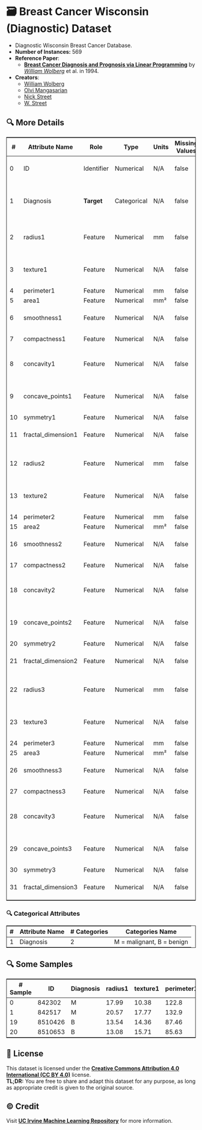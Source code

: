 # 🗃️ Breast Cancer Wisconsin (Diagnostic) Dataset

- Diagnostic Wisconsin Breast Cancer Database.
- **Number of Instances:** 569
- **Reference Paper**:
  - [**Breast Cancer Diagnosis and Prognosis via Linear Programming**](https://minds.wisconsin.edu/handle/1793/64370) by [*William Wolberg*](https://scholar.google.com/citations?user=R-kw9JYAAAAJ&hl=en) et al. in 1994.  
- **Creators**:
  - [William Wolberg](https://scholar.google.com/citations?user=R-kw9JYAAAAJ&hl=en)
  - [Olvi Mangasarian](https://scholar.google.com/citations?user=OkJ1G8YAAAAJ&hl=en)
  - [Nick Street](https://scholar.google.com/citations?user=-kKtBb8AAAAJ&hl=en)
  - [W. Street](https://https://unknown.org)

## 🔍 More Details

<table style="margin:0 auto; border: 1px solid;">
  <thead>
    <tr>
      <th style="text-align: center;">#</th>
      <th style="text-align: center;">Attribute Name</th>
      <th style="text-align: center;">Role</th>
      <th style="text-align: center;">Type</th>
      <th style="text-align: center;">Units</th>
      <th style="text-align: center;">Missing Values</th>
      <th style="text-align: center;">Description</th>
    </tr>
  </thead>
  <tbody>
    <tr>
      <td>0</td>
      <td>ID</td>
      <td>Identifier</td>
      <td>Numerical</td>
      <td>N/A</td>
      <td>false</td>
      <td>Unique identifier for each patient</td>
    </tr>
    <tr>
      <td>1</td>
      <td>Diagnosis</td>
      <td><strong>Target</strong></td>
      <td>Categorical</td>
      <td>N/A</td>
      <td>false</td>
      <td>Diagnosis of breast tissues (M = malignant, B = benign)</td>
    </tr>
    <tr>
      <td>2</td>
      <td>radius1</td>
      <td>Feature</td>
      <td>Numerical</td>
      <td>mm</td>
      <td>false</td>
      <td>distance from center to points on the perimeter</td>
    </tr>
    <tr>
      <td>3</td>
      <td>texture1</td>
      <td>Feature</td>
      <td>Numerical</td>
      <td>N/A</td>
      <td>false</td>
      <td>standard deviation of gray-scale values</td>
    </tr>
    <tr>
      <td>4</td>
      <td>perimeter1</td>
      <td>Feature</td>
      <td>Numerical</td>
      <td>mm</td>
      <td>false</td>
      <td>N/A</td>
    </tr>
    <tr>
      <td>5</td>
      <td>area1</td>
      <td>Feature</td>
      <td>Numerical</td>
      <td>mm²</td>
      <td>false</td>
      <td>N/A</td>
    </tr>
    <tr>
      <td>6</td>
      <td>smoothness1</td>
      <td>Feature</td>
      <td>Numerical</td>
      <td>N/A</td>
      <td>false</td>
      <td>local variation in radius lengths</td>
    </tr>
    <tr>
      <td>7</td>
      <td>compactness1</td>
      <td>Feature</td>
      <td>Numerical</td>
      <td>N/A</td>
      <td>false</td>
      <td>perimeter^2 / area - 1.0</td>
    </tr>
    <tr>
      <td>8</td>
      <td>concavity1</td>
      <td>Feature</td>
      <td>Numerical</td>
      <td>N/A</td>
      <td>false</td>
      <td>severity of concave portions of the contour</td>
    </tr>
    <tr>
      <td>9</td>
      <td>concave_points1</td>
      <td>Feature</td>
      <td>Numerical</td>
      <td>N/A</td>
      <td>false</td>
      <td>number of concave portions of the contour</td>
    </tr>
    <tr>
      <td>10</td>
      <td>symmetry1</td>
      <td>Feature</td>
      <td>Numerical</td>
      <td>N/A</td>
      <td>false</td>
      <td>N/A</td>
    </tr>
    <tr>
      <td>11</td>
      <td>fractal_dimension1</td>
      <td>Feature</td>
      <td>Numerical</td>
      <td>N/A</td>
      <td>false</td>
      <td>"coastline approximation" - 1</td>
    </tr>
    <td>12</td>
    <td>radius2</td>
    <td>Feature</td>
    <td>Numerical</td>
    <td>mm</td>
    <td>false</td>
    <td>distance from center to points on the perimeter</td>
    </tr>
    <tr>
      <td>13</td>
      <td>texture2</td>
      <td>Feature</td>
      <td>Numerical</td>
      <td>N/A</td>
      <td>false</td>
      <td>standard deviation of gray-scale values</td>
    </tr>
    <tr>
      <td>14</td>
      <td>perimeter2</td>
      <td>Feature</td>
      <td>Numerical</td>
      <td>mm</td>
      <td>false</td>
      <td>N/A</td>
    </tr>
    <tr>
      <td>15</td>
      <td>area2</td>
      <td>Feature</td>
      <td>Numerical</td>
      <td>mm²</td>
      <td>false</td>
      <td>N/A</td>
    </tr>
    <tr>
      <td>16</td>
      <td>smoothness2</td>
      <td>Feature</td>
      <td>Numerical</td>
      <td>N/A</td>
      <td>false</td>
      <td>local variation in radius lengths</td>
    </tr>
    <tr>
      <td>17</td>
      <td>compactness2</td>
      <td>Feature</td>
      <td>Numerical</td>
      <td>N/A</td>
      <td>false</td>
      <td>perimeter^2 / area - 1.0</td>
    </tr>
    <tr>
      <td>18</td>
      <td>concavity2</td>
      <td>Feature</td>
      <td>Numerical</td>
      <td>N/A</td>
      <td>false</td>
      <td>severity of concave portions of the contour</td>
    </tr>
    <tr>
      <td>19</td>
      <td>concave_points2</td>
      <td>Feature</td>
      <td>Numerical</td>
      <td>N/A</td>
      <td>false</td>
      <td>number of concave portions of the contour</td>
    </tr>
    <tr>
      <td>20</td>
      <td>symmetry2</td>
      <td>Feature</td>
      <td>Numerical</td>
      <td>N/A</td>
      <td>false</td>
      <td>N/A</td>
    </tr>
    <tr>
      <td>21</td>
      <td>fractal_dimension2</td>
      <td>Feature</td>
      <td>Numerical</td>
      <td>N/A</td>
      <td>false</td>
      <td>"coastline approximation" - 1</td>
    </tr>
    <td>22</td>
    <td>radius3</td>
    <td>Feature</td>
    <td>Numerical</td>
    <td>mm</td>
    <td>false</td>
    <td>distance from center to points on the perimeter</td>
    </tr>
    <tr>
      <td>23</td>
      <td>texture3</td>
      <td>Feature</td>
      <td>Numerical</td>
      <td>N/A</td>
      <td>false</td>
      <td>standard deviation of gray-scale values</td>
    </tr>
    <tr>
      <td>24</td>
      <td>perimeter3</td>
      <td>Feature</td>
      <td>Numerical</td>
      <td>mm</td>
      <td>false</td>
      <td>N/A</td>
    </tr>
    <tr>
      <td>25</td>
      <td>area3</td>
      <td>Feature</td>
      <td>Numerical</td>
      <td>mm²</td>
      <td>false</td>
      <td>N/A</td>
    </tr>
    <tr>
      <td>26</td>
      <td>smoothness3</td>
      <td>Feature</td>
      <td>Numerical</td>
      <td>N/A</td>
      <td>false</td>
      <td>local variation in radius lengths</td>
    </tr>
    <tr>
      <td>27</td>
      <td>compactness3</td>
      <td>Feature</td>
      <td>Numerical</td>
      <td>N/A</td>
      <td>false</td>
      <td>perimeter^2 / area - 1.0</td>
    </tr>
    <tr>
      <td>28</td>
      <td>concavity3</td>
      <td>Feature</td>
      <td>Numerical</td>
      <td>N/A</td>
      <td>false</td>
      <td>severity of concave portions of the contour</td>
    </tr>
    <tr>
      <td>29</td>
      <td>concave_points3</td>
      <td>Feature</td>
      <td>Numerical</td>
      <td>N/A</td>
      <td>false</td>
      <td>number of concave portions of the contour</td>
    </tr>
    <tr>
      <td>30</td>
      <td>symmetry3</td>
      <td>Feature</td>
      <td>Numerical</td>
      <td>N/A</td>
      <td>false</td>
      <td>N/A</td>
    </tr>
    <tr>
      <td>31</td>
      <td>fractal_dimension3</td>
      <td>Feature</td>
      <td>Numerical</td>
      <td>N/A</td>
      <td>false</td>
      <td>"coastline approximation" - 1</td>
    </tr>
  </tbody>
</table>

### 🔍 Categorical Attributes

<table style="margin:0 auto; border: 1px solid;">
  <thead>
    <tr>
      <th style="text-align: center;">#</th>
      <th style="text-align: center;">Attribute Name</th>
      <th style="text-align: center;"># Categories</th>
      <th style="text-align: center;">Categories Name</th>
    </tr>
  </thead>
  <tbody>
    <tr>
      <td>1</td>
      <td>Diagnosis</td>
      <td>2</td>
      <td>M = malignant, B = benign</td>
    </tr>
  </tbody>
</table>

## 🔍 Some Samples

<table style="margin:0 auto; border: 1px solid;">
  <thead>
    <tr>
      <th style="text-align: center;"># Sample</th>
      <th style="text-align: center;">ID</th>
      <th style="text-align: center;">Diagnosis</th>
      <th style="text-align: center;">radius1</th>
      <th style="text-align: center;">texture1</th>
      <th style="text-align: center;">perimeter1</th>
      <th style="text-align: center;">area1</th>
      <th style="text-align: center;">smoothness1</th>
      <th style="text-align: center;">compactness1</th>
      <th style="text-align: center;">concavity1</th>
      <th style="text-align: center;">concave_points1</th>
      <th style="text-align: center;">symmetry1</th>
      <th style="text-align: center;">fractal_dimension1</th>
      <th style="text-align: center;">radius2</th>
      <th style="text-align: center;">texture2</th>
      <th style="text-align: center;">perimeter2</th>
      <th style="text-align: center;">area2</th>
      <th style="text-align: center;">smoothness2</th>
      <th style="text-align: center;">compactness2</th>
      <th style="text-align: center;">concavity2</th>
      <th style="text-align: center;">concave_points2</th>
      <th style="text-align: center;">symmetry2</th>
      <th style="text-align: center;">fractal_dimension2</th>
      <th style="text-align: center;">radius3</th>
      <th style="text-align: center;">texture3</th>
      <th style="text-align: center;">perimeter3</th>
      <th style="text-align: center;">area3</th>
      <th style="text-align: center;">smoothness3</th>
      <th style="text-align: center;">compactness3</th>
      <th style="text-align: center;">concavity3</th>
      <th style="text-align: center;">concave_points3</th>
      <th style="text-align: center;">symmetry3</th>
      <th style="text-align: center;">fractal_dimension3</th>
    </tr>
  </thead>
  <tbody>
    <tr>
      <td>0</td>
      <td>842302</td>
      <td>M</td>
      <td>17.99</td>
      <td>10.38</td>
      <td>122.8</td>
      <td>1001</td>
      <td>0.1184</td>
      <td>0.2776</td>
      <td>0.3001</td>
      <td>0.1471</td>
      <td>0.2419</td>
      <td>0.07871</td>
      <td>1.095</td>
      <td>0.9053</td>
      <td>8.589</td>
      <td>153.4</td>
      <td>0.006399</td>
      <td>0.04904</td>
      <td>0.05373</td>
      <td>0.01587</td>
      <td>0.03003</td>
      <td>0.006193</td>
      <td>25.38</td>
      <td>17.33</td>
      <td>184.6</td>
      <td>2019</td>
      <td>0.1622</td>
      <td>0.6656</td>
      <td>0.7119</td>
      <td>0.2654</td>
      <td>0.4601</td>
      <td>0.1189</td>
    </tr>
    <tr>
      <td>1</td>
      <td>842517</td>
      <td>M</td>
      <td>20.57</td>
      <td>17.77</td>
      <td>132.9</td>
      <td>1326</td>
      <td>0.08474</td>
      <td>0.07864</td>
      <td>0.0869</td>
      <td>0.07017</td>
      <td>0.1812</td>
      <td>0.05667</td>
      <td>0.5435</td>
      <td>0.7339</td>
      <td>3.398</td>
      <td>74.08</td>
      <td>0.005225</td>
      <td>0.01308</td>
      <td>0.0186</td>
      <td>0.0134</td>
      <td>0.01389</td>
      <td>0.003532</td>
      <td>24.99</td>
      <td>23.41</td>
      <td>158.8</td>
      <td>1956</td>
      <td>0.1238</td>
      <td>0.1866</td>
      <td>0.2416</td>
      <td>0.186</td>
      <td>0.275</td>
      <td>0.08902</td>
    </tr>
    <tr>
      <td>19</td>
      <td>8510426</td>
      <td>B</td>
      <td>13.54</td>
      <td>14.36</td>
      <td>87.46</td>
      <td>566.3</td>
      <td>0.09779</td>
      <td>0.08129</td>
      <td>0.06664</td>
      <td>0.04781</td>
      <td>0.1885</td>
      <td>0.05766</td>
      <td>0.2699</td>
      <td>0.7886</td>
      <td>2.058</td>
      <td>23.56</td>
      <td>0.008462</td>
      <td>0.0146</td>
      <td>0.02387</td>
      <td>0.01315</td>
      <td>0.0198</td>
      <td>0.0023</td>
      <td>15.11</td>
      <td>19.26</td>
      <td>99.7</td>
      <td>711.2</td>
      <td>0.144</td>
      <td>0.1773</td>
      <td>0.239</td>
      <td>0.1288</td>
      <td>0.2977</td>
      <td>0.07259</td>
    </tr>
    <tr>
      <td>20</td>
      <td>8510653</td>
      <td>B</td>
      <td>13.08</td>
      <td>15.71</td>
      <td>85.63</td>
      <td>520</td>
      <td>0.1075</td>
      <td>0.127</td>
      <td>0.04568</td>
      <td>0.0311</td>
      <td>0.1967</td>
      <td>0.06811</td>
      <td>0.1852</td>
      <td>0.7477</td>
      <td>1.383</td>
      <td>14.67</td>
      <td>0.004097</td>
      <td>0.01898</td>
      <td>0.01698</td>
      <td>0.00649</td>
      <td>0.01678</td>
      <td>0.002425</td>
      <td>14.5</td>
      <td>20.49</td>
      <td>96.09</td>
      <td>630.5</td>
      <td>0.1312</td>
      <td>0.2776</td>
      <td>0.189</td>
      <td>0.07283</td>
      <td>0.3184</td>
      <td>0.08183</td>
    </tr>
  </tbody>
</table>

## 📄 License

This dataset is licensed under the [**Creative Commons Attribution 4.0 International (CC BY 4.0)**](https://creativecommons.org/licenses/by/4.0/legalcode) license.  
**TL;DR:** You are free to share and adapt this dataset for any purpose, as long as appropriate credit is given to the original source.

## ©️ Credit

Visit [**UC Irvine Machine Learning Repository**](https://archive.ics.uci.edu/dataset/17/breast+cancer+wisconsin+diagnostic) for more information.

